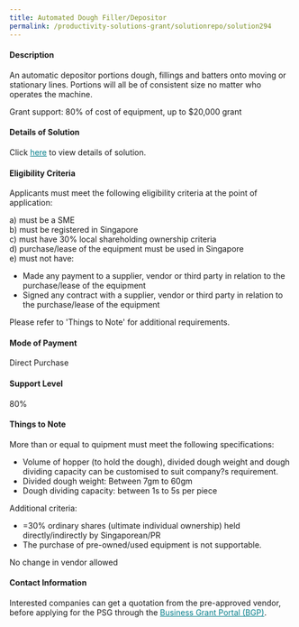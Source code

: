 ```yaml
---
title: Automated Dough Filler/Depositor
permalink: /productivity-solutions-grant/solutionrepo/solution294
---
```


#### Description

An automatic depositor portions dough, fillings and batters onto moving or stationary lines. Portions will all be of consistent size no matter who operates the machine. 

Grant support: 80% of cost of equipment, up to $20,000 grant

#### Details of Solution

Click <a href='' style='color:#037e8a'>here</a> to view details of solution.

#### Eligibility Criteria

Applicants must meet the following eligibility criteria at the point of application:

a) must be a SME <br>
b) must be registered in Singapore <br>
c) must have 30% local shareholding ownership criteria <br>
d) purchase/lease of the equipment must be used in Singapore <br>
e) must not have:
- Made any payment to a supplier, vendor or third party in relation to the purchase/lease of the equipment
- Signed any contract with a supplier, vendor or third party in relation to the purchase/lease of the equipment

Please refer to 'Things to Note' for additional requirements.

#### Mode of Payment
Direct Purchase

#### Support Level
80%

#### Things to Note
More than or equal to quipment must meet the following specifications:
- Volume of hopper (to hold the dough), divided dough weight and dough dividing capacity can be customised to suit company?s requirement. 
- Divided dough weight: Between 7gm to 60gm
- Dough dividing capacity: between 1s to 5s per piece

Additional criteria:
- =30% ordinary shares (ultimate individual ownership) held directly/indirectly by Singaporean/PR
- The purchase of pre-owned/used equipment is not supportable.

No change in vendor allowed

#### Contact Information


Interested companies can get a quotation from the pre-approved vendor, before applying for the PSG through the <a target='_blank' style='color:#037e8a' href='https://www.businessgrants.gov.sg/'>Business Grant Portal (BGP)</a>.
